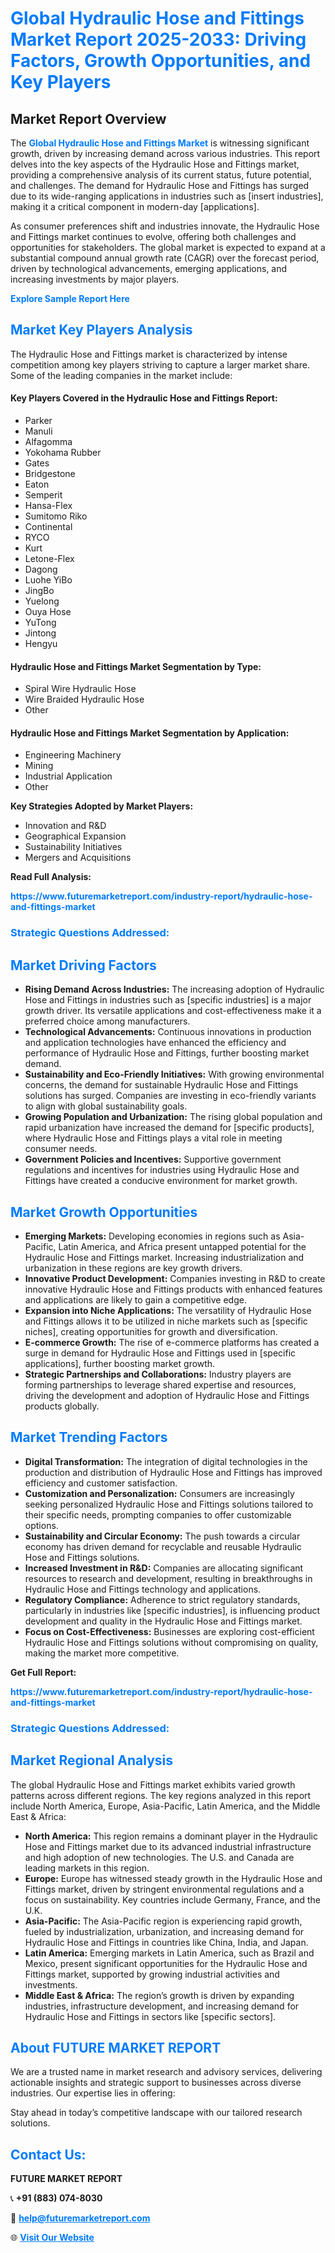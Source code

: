 <h1 style="color: #007BFF;">Global Hydraulic Hose and Fittings Market Report 2025-2033: Driving Factors, Growth Opportunities, and Key Players</h1>

<section id="overview">
<h2>Market Report Overview</h2>
<p>The <a href="https://www.futuremarketreport.com/industry-report/hydraulic-hose-and-fittings-market" style="color: #007BFF; text-decoration: none;"><strong>Global Hydraulic Hose and Fittings Market</strong></a> is witnessing significant growth, driven by increasing demand across various industries. This report delves into the key aspects of the Hydraulic Hose and Fittings market, providing a comprehensive analysis of its current status, future potential, and challenges. The demand for Hydraulic Hose and Fittings has surged due to its wide-ranging applications in industries such as [insert industries], making it a critical component in modern-day [applications].</p>
<p>As consumer preferences shift and industries innovate, the Hydraulic Hose and Fittings market continues to evolve, offering both challenges and opportunities for stakeholders. The global market is expected to expand at a substantial compound annual growth rate (CAGR) over the forecast period, driven by technological advancements, emerging applications, and increasing investments by major players.</p>
</section>

<section id="overview">
<p><a href="https://www.futuremarketreport.com/request-sample/reportId=89330" style="color: #007BFF; text-decoration: none;"><strong>Explore Sample Report Here</strong></a></p>
</section>

<section id="key-players">
<h2 style="color: #007BFF;">Market Key Players Analysis</h2>
<p>The Hydraulic Hose and Fittings market is characterized by intense competition among key players striving to capture a larger market share. Some of the leading companies in the market include:</p>
<h4>Key Players Covered in the Hydraulic Hose and Fittings Report:</h4>
<ul><li>Parker</li><li>Manuli</li><li>Alfagomma</li><li>Yokohama Rubber</li><li>Gates</li><li>Bridgestone</li><li>Eaton</li><li>Semperit</li><li>Hansa-Flex</li><li>Sumitomo Riko</li><li>Continental</li><li>RYCO</li><li>Kurt</li><li>Letone-Flex</li><li>Dagong</li><li>Luohe YiBo</li><li>JingBo</li><li>Yuelong</li><li>Ouya Hose</li><li>YuTong</li><li>Jintong</li><li>Hengyu</li></ul>
<h4>Hydraulic Hose and Fittings Market Segmentation by Type:</h4>
<ul><li>Spiral Wire Hydraulic Hose</li><li>Wire Braided Hydraulic Hose</li><li>Other</li></ul>

<h4>Hydraulic Hose and Fittings Market Segmentation by Application:</h4>
<ul><li>Engineering Machinery</li><li>Mining</li><li>Industrial Application</li><li>Other</li></ul>
<p><strong>Key Strategies Adopted by Market Players:</strong></p>
<ul>
<li>Innovation and R&D</li>
<li>Geographical Expansion</li>
<li>Sustainability Initiatives</li>
<li>Mergers and Acquisitions</li>
</ul>
</section>

<section>
<p><strong>Read Full Analysis: </strong></p><a href="https://www.futuremarketreport.com/industry-report/hydraulic-hose-and-fittings-market" style="color: #007BFF; text-decoration: none;"><strong>https://www.futuremarketreport.com/industry-report/hydraulic-hose-and-fittings-market</strong></a>
<h3 style="color: #007BFF;">Strategic Questions Addressed:</h3>
</section>

<section id="driving-factors">
<h2 style="color: #007BFF;">Market Driving Factors</h2>
<ul>
<li><strong>Rising Demand Across Industries:</strong> The increasing adoption of Hydraulic Hose and Fittings in industries such as [specific industries] is a major growth driver. Its versatile applications and cost-effectiveness make it a preferred choice among manufacturers.</li>
<li><strong>Technological Advancements:</strong> Continuous innovations in production and application technologies have enhanced the efficiency and performance of Hydraulic Hose and Fittings, further boosting market demand.</li>
<li><strong>Sustainability and Eco-Friendly Initiatives:</strong> With growing environmental concerns, the demand for sustainable Hydraulic Hose and Fittings solutions has surged. Companies are investing in eco-friendly variants to align with global sustainability goals.</li>
<li><strong>Growing Population and Urbanization:</strong> The rising global population and rapid urbanization have increased the demand for [specific products], where Hydraulic Hose and Fittings plays a vital role in meeting consumer needs.</li>
<li><strong>Government Policies and Incentives:</strong> Supportive government regulations and incentives for industries using Hydraulic Hose and Fittings have created a conducive environment for market growth.</li>
</ul>
</section>

<section id="growth-opportunities">
<h2 style="color: #007BFF;">Market Growth Opportunities</h2>
<ul>
<li><strong>Emerging Markets:</strong> Developing economies in regions such as Asia-Pacific, Latin America, and Africa present untapped potential for the Hydraulic Hose and Fittings market. Increasing industrialization and urbanization in these regions are key growth drivers.</li>
<li><strong>Innovative Product Development:</strong> Companies investing in R&D to create innovative Hydraulic Hose and Fittings products with enhanced features and applications are likely to gain a competitive edge.</li>
<li><strong>Expansion into Niche Applications:</strong> The versatility of Hydraulic Hose and Fittings allows it to be utilized in niche markets such as [specific niches], creating opportunities for growth and diversification.</li>
<li><strong>E-commerce Growth:</strong> The rise of e-commerce platforms has created a surge in demand for Hydraulic Hose and Fittings used in [specific applications], further boosting market growth.</li>
<li><strong>Strategic Partnerships and Collaborations:</strong> Industry players are forming partnerships to leverage shared expertise and resources, driving the development and adoption of Hydraulic Hose and Fittings products globally.</li>
</ul>
</section>

<section id="trending-factors">
<h2 style="color: #007BFF;">Market Trending Factors</h2>
<ul>
<li><strong>Digital Transformation:</strong> The integration of digital technologies in the production and distribution of Hydraulic Hose and Fittings has improved efficiency and customer satisfaction.</li>
<li><strong>Customization and Personalization:</strong> Consumers are increasingly seeking personalized Hydraulic Hose and Fittings solutions tailored to their specific needs, prompting companies to offer customizable options.</li>
<li><strong>Sustainability and Circular Economy:</strong> The push towards a circular economy has driven demand for recyclable and reusable Hydraulic Hose and Fittings solutions.</li>
<li><strong>Increased Investment in R&D:</strong> Companies are allocating significant resources to research and development, resulting in breakthroughs in Hydraulic Hose and Fittings technology and applications.</li>
<li><strong>Regulatory Compliance:</strong> Adherence to strict regulatory standards, particularly in industries like [specific industries], is influencing product development and quality in the Hydraulic Hose and Fittings market.</li>
<li><strong>Focus on Cost-Effectiveness:</strong> Businesses are exploring cost-efficient Hydraulic Hose and Fittings solutions without compromising on quality, making the market more competitive.</li>
</ul>
</section>

<section>
<p><strong>Get Full Report: </strong></p><a href="https://www.futuremarketreport.com/industry-report/hydraulic-hose-and-fittings-market" style="color: #007BFF; text-decoration: none;"><strong>https://www.futuremarketreport.com/industry-report/hydraulic-hose-and-fittings-market</strong></a>
<h3 style="color: #007BFF;">Strategic Questions Addressed:</h3>
</section>


<section id="regional-analysis">
<h2 style="color: #007BFF;">Market Regional Analysis</h2>
<p>The global Hydraulic Hose and Fittings market exhibits varied growth patterns across different regions. The key regions analyzed in this report include North America, Europe, Asia-Pacific, Latin America, and the Middle East & Africa:</p>
<ul>
<li><strong>North America:</strong> This region remains a dominant player in the Hydraulic Hose and Fittings market due to its advanced industrial infrastructure and high adoption of new technologies. The U.S. and Canada are leading markets in this region.</li>
<li><strong>Europe:</strong> Europe has witnessed steady growth in the Hydraulic Hose and Fittings market, driven by stringent environmental regulations and a focus on sustainability. Key countries include Germany, France, and the U.K.</li>
<li><strong>Asia-Pacific:</strong> The Asia-Pacific region is experiencing rapid growth, fueled by industrialization, urbanization, and increasing demand for Hydraulic Hose and Fittings in countries like China, India, and Japan.</li>
<li><strong>Latin America:</strong> Emerging markets in Latin America, such as Brazil and Mexico, present significant opportunities for the Hydraulic Hose and Fittings market, supported by growing industrial activities and investments.</li>
<li><strong>Middle East & Africa:</strong> The region’s growth is driven by expanding industries, infrastructure development, and increasing demand for Hydraulic Hose and Fittings in sectors like [specific sectors].</li>
</ul>
</section>

<footer>
<h2 style="color: #007BFF;">About FUTURE MARKET REPORT</h2>
<p>We are a trusted name in market research and advisory services, delivering actionable insights and strategic support to businesses across diverse industries. Our expertise lies in offering:</p>

<p>Stay ahead in today’s competitive landscape with our tailored research solutions.</p>

<h2 style="color: #007BFF;">Contact Us:</h2>
<p><strong>FUTURE MARKET REPORT</strong></p>
<p>📞 <strong>+91 (883) 074-8030</strong></p>
<p>📧 <strong><a href="mailto:help@futuremarketreport.com" style="color: #007BFF;">help@futuremarketreport.com</a></strong></p>
<p>🌐 <strong><a href="https://www.futuremarketreport.com/" style="color: #007BFF;">Visit Our Website</a></strong></p>
</footer>